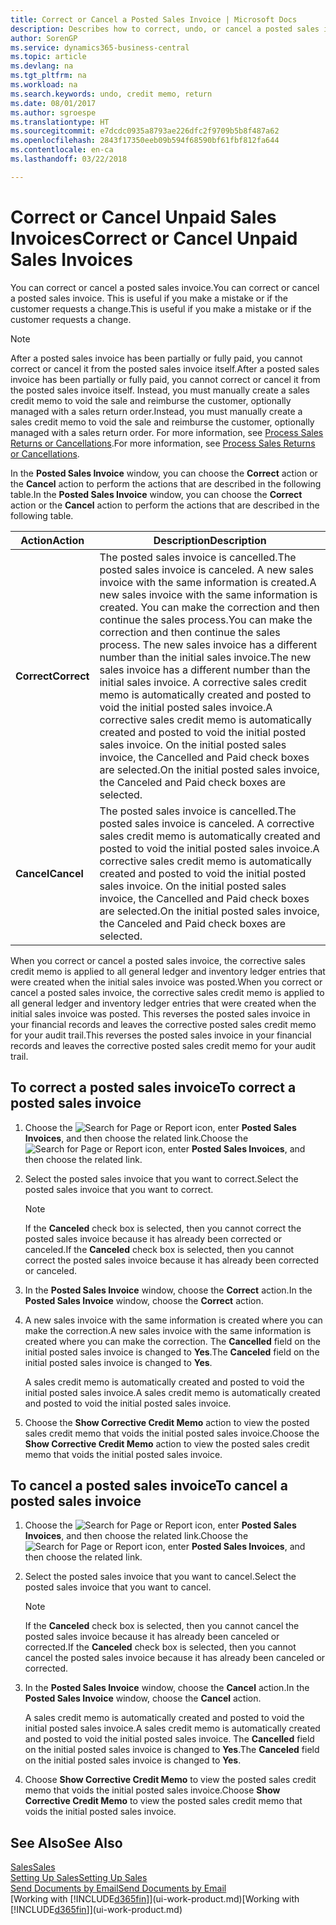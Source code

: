 ```yaml
---
title: Correct or Cancel a Posted Sales Invoice | Microsoft Docs
description: Describes how to correct, undo, or cancel a posted sales invoice and apply a sales credit memo.
author: SorenGP
ms.service: dynamics365-business-central
ms.topic: article
ms.devlang: na
ms.tgt_pltfrm: na
ms.workload: na
ms.search.keywords: undo, credit memo, return
ms.date: 08/01/2017
ms.author: sgroespe
ms.translationtype: HT
ms.sourcegitcommit: e7dcdc0935a8793ae226dfc2f9709b5b8f487a62
ms.openlocfilehash: 2843f17350eeb09b594f68590bf61fbf812fa644
ms.contentlocale: en-ca
ms.lasthandoff: 03/22/2018

---
```

# <a name="correct-or-cancel-unpaid-sales-invoices"></a><span data-ttu-id="f884c-103">Correct or Cancel Unpaid Sales Invoices</span><span class="sxs-lookup"><span data-stu-id="f884c-103">Correct or Cancel Unpaid Sales Invoices</span></span>
<span data-ttu-id="f884c-104">You can correct or cancel a posted sales invoice.</span><span class="sxs-lookup"><span data-stu-id="f884c-104">You can correct or cancel a posted sales invoice.</span></span> <span data-ttu-id="f884c-105">This is useful if you make a mistake or if the customer requests a change.</span><span class="sxs-lookup"><span data-stu-id="f884c-105">This is useful if you make a mistake or if the customer requests a change.</span></span>

> [!NOTE]  
>   <span data-ttu-id="f884c-106">After a posted sales invoice has been partially or fully paid, you cannot correct or cancel it from the posted sales invoice itself.</span><span class="sxs-lookup"><span data-stu-id="f884c-106">After a posted sales invoice has been partially or fully paid, you cannot correct or cancel it from the posted sales invoice itself.</span></span> <span data-ttu-id="f884c-107">Instead, you must manually create a sales credit memo to void the sale and reimburse the customer, optionally managed with a sales return order.</span><span class="sxs-lookup"><span data-stu-id="f884c-107">Instead, you must manually create a sales credit memo to void the sale and reimburse the customer, optionally managed with a sales return order.</span></span> <span data-ttu-id="f884c-108">For more information, see [Process Sales Returns or Cancellations](sales-how-process-sales-returns-cancellations.md).</span><span class="sxs-lookup"><span data-stu-id="f884c-108">For more information, see [Process Sales Returns or Cancellations](sales-how-process-sales-returns-cancellations.md).</span></span>

<span data-ttu-id="f884c-109">In the **Posted Sales Invoice** window, you can choose the **Correct** action or the **Cancel** action to perform the actions that are described in the following table.</span><span class="sxs-lookup"><span data-stu-id="f884c-109">In the **Posted Sales Invoice** window, you can choose the **Correct** action or the **Cancel** action to perform the actions that are described in the following table.</span></span>

| <span data-ttu-id="f884c-110">Action</span><span class="sxs-lookup"><span data-stu-id="f884c-110">Action</span></span> | <span data-ttu-id="f884c-111">Description</span><span class="sxs-lookup"><span data-stu-id="f884c-111">Description</span></span> |
| --- | --- |
| <span data-ttu-id="f884c-112">**Correct**</span><span class="sxs-lookup"><span data-stu-id="f884c-112">**Correct**</span></span> |<span data-ttu-id="f884c-113">The posted sales invoice is cancelled.</span><span class="sxs-lookup"><span data-stu-id="f884c-113">The posted sales invoice is canceled.</span></span> <span data-ttu-id="f884c-114">A new sales invoice with the same information is created.</span><span class="sxs-lookup"><span data-stu-id="f884c-114">A new sales invoice with the same information is created.</span></span> <span data-ttu-id="f884c-115">You can make the correction and then continue the sales process.</span><span class="sxs-lookup"><span data-stu-id="f884c-115">You can make the correction and then continue the sales process.</span></span> <span data-ttu-id="f884c-116">The new sales invoice has a different number than the initial sales invoice.</span><span class="sxs-lookup"><span data-stu-id="f884c-116">The new sales invoice has a different number than the initial sales invoice.</span></span> <span data-ttu-id="f884c-117">A corrective sales credit memo is automatically created and posted to void the initial posted sales invoice.</span><span class="sxs-lookup"><span data-stu-id="f884c-117">A corrective sales credit memo is automatically created and posted to void the initial posted sales invoice.</span></span> <span data-ttu-id="f884c-118">On the initial posted sales invoice, the Cancelled and Paid check boxes are selected.</span><span class="sxs-lookup"><span data-stu-id="f884c-118">On the initial posted sales invoice, the Canceled and Paid check boxes are selected.</span></span> |
| <span data-ttu-id="f884c-119">**Cancel**</span><span class="sxs-lookup"><span data-stu-id="f884c-119">**Cancel**</span></span> |<span data-ttu-id="f884c-120">The posted sales invoice is cancelled.</span><span class="sxs-lookup"><span data-stu-id="f884c-120">The posted sales invoice is canceled.</span></span> <span data-ttu-id="f884c-121">A corrective sales credit memo is automatically created and posted to void the initial posted sales invoice.</span><span class="sxs-lookup"><span data-stu-id="f884c-121">A corrective sales credit memo is automatically created and posted to void the initial posted sales invoice.</span></span> <span data-ttu-id="f884c-122">On the initial posted sales invoice, the Cancelled and Paid check boxes are selected.</span><span class="sxs-lookup"><span data-stu-id="f884c-122">On the initial posted sales invoice, the Canceled and Paid check boxes are selected.</span></span> |

<span data-ttu-id="f884c-123">When you correct or cancel a posted sales invoice, the corrective sales credit memo is applied to all general ledger and inventory ledger entries that were created when the initial sales invoice was posted.</span><span class="sxs-lookup"><span data-stu-id="f884c-123">When you correct or cancel a posted sales invoice, the corrective sales credit memo is applied to all general ledger and inventory ledger entries that were created when the initial sales invoice was posted.</span></span> <span data-ttu-id="f884c-124">This reverses the posted sales invoice in your financial records and leaves the corrective posted sales credit memo for your audit trail.</span><span class="sxs-lookup"><span data-stu-id="f884c-124">This reverses the posted sales invoice in your financial records and leaves the corrective posted sales credit memo for your audit trail.</span></span>

## <a name="to-correct-a-posted-sales-invoice"></a><span data-ttu-id="f884c-125">To correct a posted sales invoice</span><span class="sxs-lookup"><span data-stu-id="f884c-125">To correct a posted sales invoice</span></span>
1. <span data-ttu-id="f884c-126">Choose the ![Search for Page or Report](media/ui-search/search_small.png "Search for Page or Report icon") icon, enter **Posted Sales Invoices**, and then choose the related link.</span><span class="sxs-lookup"><span data-stu-id="f884c-126">Choose the ![Search for Page or Report](media/ui-search/search_small.png "Search for Page or Report icon") icon, enter **Posted Sales Invoices**, and then choose the related link.</span></span>  
2. <span data-ttu-id="f884c-127">Select the posted sales invoice that you want to correct.</span><span class="sxs-lookup"><span data-stu-id="f884c-127">Select the posted sales invoice that you want to correct.</span></span>

    > [!NOTE]  
    >   <span data-ttu-id="f884c-128">If the **Canceled** check box is selected, then you cannot correct the posted sales invoice because it has already been corrected or canceled.</span><span class="sxs-lookup"><span data-stu-id="f884c-128">If the **Canceled** check box is selected, then you cannot correct the posted sales invoice because it has already been corrected or canceled.</span></span>
3. <span data-ttu-id="f884c-129">In the **Posted Sales Invoice** window, choose the **Correct** action.</span><span class="sxs-lookup"><span data-stu-id="f884c-129">In the **Posted Sales Invoice** window, choose the **Correct** action.</span></span>  
4. <span data-ttu-id="f884c-130">A new sales invoice with the same information is created where you can make the correction.</span><span class="sxs-lookup"><span data-stu-id="f884c-130">A new sales invoice with the same information is created where you can make the correction.</span></span> <span data-ttu-id="f884c-131">The **Cancelled** field on the initial posted sales invoice is changed to **Yes**.</span><span class="sxs-lookup"><span data-stu-id="f884c-131">The **Canceled** field on the initial posted sales invoice is changed to **Yes**.</span></span>

    <span data-ttu-id="f884c-132">A sales credit memo is automatically created and posted to void the initial posted sales invoice.</span><span class="sxs-lookup"><span data-stu-id="f884c-132">A sales credit memo is automatically created and posted to void the initial posted sales invoice.</span></span>
5. <span data-ttu-id="f884c-133">Choose the **Show Corrective Credit Memo** action to view the posted sales credit memo that voids the initial posted sales invoice.</span><span class="sxs-lookup"><span data-stu-id="f884c-133">Choose the **Show Corrective Credit Memo** action to view the posted sales credit memo that voids the initial posted sales invoice.</span></span>

## <a name="to-cancel-a-posted-sales-invoice"></a><span data-ttu-id="f884c-134">To cancel a posted sales invoice</span><span class="sxs-lookup"><span data-stu-id="f884c-134">To cancel a posted sales invoice</span></span>
1. <span data-ttu-id="f884c-135">Choose the ![Search for Page or Report](media/ui-search/search_small.png "Search for Page or Report icon") icon, enter **Posted Sales Invoices**, and then choose the related link.</span><span class="sxs-lookup"><span data-stu-id="f884c-135">Choose the ![Search for Page or Report](media/ui-search/search_small.png "Search for Page or Report icon") icon, enter **Posted Sales Invoices**, and then choose the related link.</span></span>  
2. <span data-ttu-id="f884c-136">Select the posted sales invoice that you want to cancel.</span><span class="sxs-lookup"><span data-stu-id="f884c-136">Select the posted sales invoice that you want to cancel.</span></span>

    > [!NOTE]  
    >   <span data-ttu-id="f884c-137">If the **Canceled** check box is selected, then you cannot cancel the posted sales invoice because it has already been canceled or corrected.</span><span class="sxs-lookup"><span data-stu-id="f884c-137">If the **Canceled** check box is selected, then you cannot cancel the posted sales invoice because it has already been canceled or corrected.</span></span>
3. <span data-ttu-id="f884c-138">In the **Posted Sales Invoice** window, choose the **Cancel** action.</span><span class="sxs-lookup"><span data-stu-id="f884c-138">In the **Posted Sales Invoice** window, choose the **Cancel** action.</span></span>

    <span data-ttu-id="f884c-139">A sales credit memo is automatically created and posted to void the initial posted sales invoice.</span><span class="sxs-lookup"><span data-stu-id="f884c-139">A sales credit memo is automatically created and posted to void the initial posted sales invoice.</span></span> <span data-ttu-id="f884c-140">The **Cancelled** field on the initial posted sales invoice is changed to **Yes**.</span><span class="sxs-lookup"><span data-stu-id="f884c-140">The **Canceled** field on the initial posted sales invoice is changed to **Yes**.</span></span>
4. <span data-ttu-id="f884c-141">Choose **Show Corrective Credit Memo** to view the posted sales credit memo that voids the initial posted sales invoice.</span><span class="sxs-lookup"><span data-stu-id="f884c-141">Choose **Show Corrective Credit Memo** to view the posted sales credit memo that voids the initial posted sales invoice.</span></span>

## <a name="see-also"></a><span data-ttu-id="f884c-142">See Also</span><span class="sxs-lookup"><span data-stu-id="f884c-142">See Also</span></span>
[<span data-ttu-id="f884c-143">Sales</span><span class="sxs-lookup"><span data-stu-id="f884c-143">Sales</span></span>](sales-manage-sales.md)  
[<span data-ttu-id="f884c-144">Setting Up Sales</span><span class="sxs-lookup"><span data-stu-id="f884c-144">Setting Up Sales</span></span>](sales-setup-sales.md)  
[<span data-ttu-id="f884c-145">Send Documents by Email</span><span class="sxs-lookup"><span data-stu-id="f884c-145">Send Documents by Email</span></span>](ui-how-send-documents-email.md)  
<span data-ttu-id="f884c-146">[Working with [!INCLUDE[d365fin](includes/d365fin_md.md)]](ui-work-product.md)</span><span class="sxs-lookup"><span data-stu-id="f884c-146">[Working with [!INCLUDE[d365fin](includes/d365fin_md.md)]](ui-work-product.md)</span></span>


